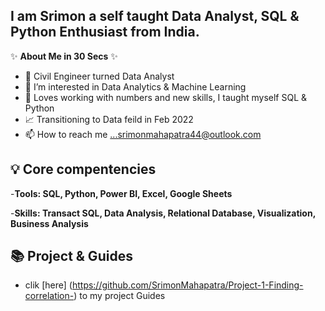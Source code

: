 ## **I am Srimon a self taught Data Analyst, SQL & Python Enthusiast from India.**

✨ **About Me in 30 Secs** ✨
- 👋 Civil Engineer turned Data Analyst
- 👀 I’m interested in Data Analytics & Machine Learning
- 🌱 Loves working with numbers and new skills, I taught myself SQL & Python 
- 📈 Transitioning to Data feild in Feb 2022
- 📫 How to reach me ...srimonmahapatra44@outlook.com

## 💡 **Core compentencies**

-**Tools: SQL, Python, Power BI, Excel, Google Sheets**

-**Skills: Transact SQL, Data Analysis, Relational Database, Visualization, Business Analysis**

## 📚 **Project & Guides**
- clik [here] (https://github.com/SrimonMahapatra/Project-1-Finding-correlation-) to my project Guides




